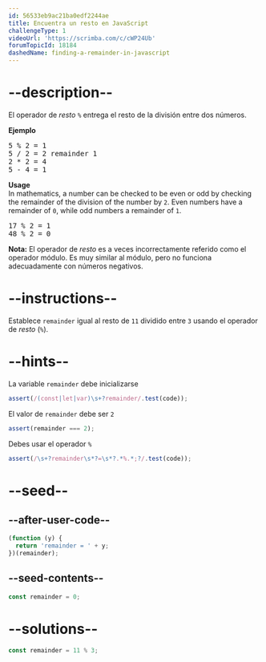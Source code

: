 ```yaml
---
id: 56533eb9ac21ba0edf2244ae
title: Encuentra un resto en JavaScript
challengeType: 1
videoUrl: 'https://scrimba.com/c/cWP24Ub'
forumTopicId: 18184
dashedName: finding-a-remainder-in-javascript
---
```


# --description--

El operador de <dfn>resto</dfn> `%` entrega el resto de la división entre dos números.

**Ejemplo**

<pre>
5 % 2 = 1
5 / 2 = 2 remainder 1
2 * 2 = 4
5 - 4 = 1
</pre>

**Usage**  
In mathematics, a number can be checked to be even or odd by checking the remainder of the division of the number by `2`. Even numbers have a remainder of `0`, while odd numbers a remainder of `1`.

<pre>
17 % 2 = 1
48 % 2 = 0
</pre>

**Nota:** El operador de <dfn>resto</dfn> es a veces incorrectamente referido como el operador módulo. Es muy similar al módulo, pero no funciona adecuadamente con números negativos.

# --instructions--

Establece `remainder` igual al resto de `11` dividido entre `3` usando el operador de <dfn>resto</dfn> (`%`).

# --hints--

La variable `remainder` debe inicializarse

```js
assert(/(const|let|var)\s+?remainder/.test(code));
```

El valor de `remainder` debe ser `2`

```js
assert(remainder === 2);
```

Debes usar el operador `%`

```js
assert(/\s+?remainder\s*?=\s*?.*%.*;?/.test(code));
```

# --seed--

## --after-user-code--

```js
(function (y) {
  return 'remainder = ' + y;
})(remainder);
```

## --seed-contents--

```js
const remainder = 0;
```

# --solutions--

```js
const remainder = 11 % 3;
```
